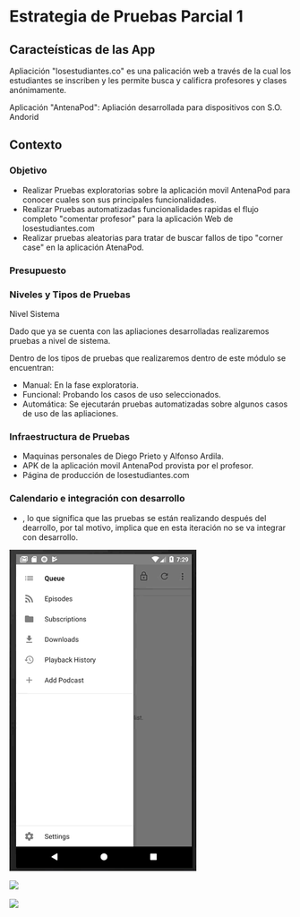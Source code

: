 # Estrategia de Pruebas Parcial 1

## Caracteísticas de las App
Apliacición "losestudiantes.co" es una palicación web a través de la cual los estudiantes se inscriben y les permite busca y calificra profesores y clases anónimamente.

Aplicación "AntenaPod": Apliación desarrollada para dispositivos con S.O. Andorid
## Contexto

### Objetivo

* Realizar Pruebas exploratorias sobre la aplicación movil AntenaPod para conocer cuales son sus principales funcionalidades.
* Realizar Pruebas automatizadas funcionalidades rapidas el flujo completo "comentar profesor" para la aplicación Web de losestudiantes.com 
* Realizar pruebas aleatorias para tratar de buscar fallos de tipo "corner case" en la aplicación AtenaPod.
### Presupuesto


### Niveles y Tipos de Pruebas
Nivel Sistema

Dado que ya se cuenta con las apliaciones desarrolladas realizaremos pruebas a nivel de sistema.

Dentro de los tipos de pruebas que realizaremos dentro de este módulo se encuentran:

* Manual: En la fase exploratoria.
* Funcional: Probando los casos de uso seleccionados.
* Automática: Se ejecutarán pruebas automatizadas sobre algunos casos de uso de las apliaciones.

### Infraestructura de Pruebas

* Maquinas personales de Diego Prieto y Alfonso Ardila.
* APK de la aplicación movil AntenaPod provista por el profesor.
* Página de producción de losestudiantes.com

### Calendario e integración con desarrollo

* , lo que significa que las pruebas se están realizando después del dearrollo, por tal motivo, implica que en esta iteración no se va integrar con desarrollo.

![](assets/antennapod1.gif)

![](assets/le-manual.gif)

![](assets/le-manual2.gif)